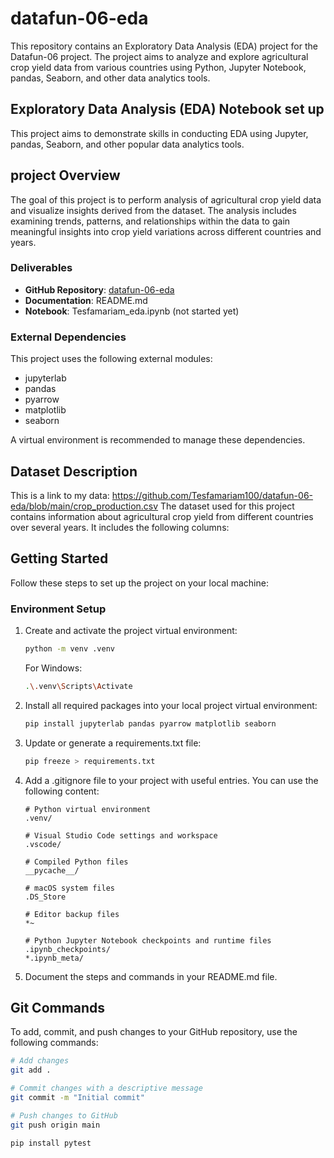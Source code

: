 # datafun-06-eda

This repository contains an Exploratory Data Analysis (EDA) project for the Datafun-06 project. The project aims to analyze and explore agricultural crop yield data from various countries using Python, Jupyter Notebook, pandas, Seaborn, and other data analytics tools.

## Exploratory Data Analysis (EDA) Notebook set up

This project aims to demonstrate skills in conducting EDA using Jupyter, pandas, Seaborn, and other popular data analytics tools.

##  project Overview
The goal of this project is to perform analysis of agricultural crop yield data and visualize insights derived from the dataset. The analysis includes examining trends, patterns, and relationships within the data to gain meaningful insights into crop yield variations across different countries and years.

### Deliverables

- **GitHub Repository**: [datafun-06-eda](https://github.com/Tesfamariam100/datafun-06-eda.git)
- **Documentation**: README.md
- **Notebook**: Tesfamariam_eda.ipynb (not started yet)

### External Dependencies

This project uses the following external modules:

- jupyterlab
- pandas
- pyarrow
- matplotlib
- seaborn

A virtual environment is recommended to manage these dependencies.

## Dataset Description
This is a link to my data:
https://github.com/Tesfamariam100/datafun-06-eda/blob/main/crop_production.csv 
The dataset used for this project contains information about agricultural crop yield from different countries over several years. It includes the following columns:

## Getting Started

Follow these steps to set up the project on your local machine:

### Environment Setup

1. Create and activate the project virtual environment:

    ```bash
    python -m venv .venv
    ```

    For Windows:

    ```bash
    .\.venv\Scripts\Activate
    ```
2. Install all required packages into your local project virtual environment:

    ```bash
    pip install jupyterlab pandas pyarrow matplotlib seaborn
    ```

3. Update or generate a requirements.txt file:

    ```bash
    pip freeze > requirements.txt
    ```

4. Add a .gitignore file to your project with useful entries. You can use the following content:

    ```plaintext
    # Python virtual environment
    .venv/

    # Visual Studio Code settings and workspace
    .vscode/

    # Compiled Python files
    __pycache__/

    # macOS system files
    .DS_Store

    # Editor backup files
    *~

    # Python Jupyter Notebook checkpoints and runtime files
    .ipynb_checkpoints/
    *.ipynb_meta/
    ```

5. Document the steps and commands in your README.md file.

## Git Commands

To add, commit, and push changes to your GitHub repository, use the following commands:

```bash
# Add changes
git add .

# Commit changes with a descriptive message
git commit -m "Initial commit"

# Push changes to GitHub
git push origin main

pip install pytest

